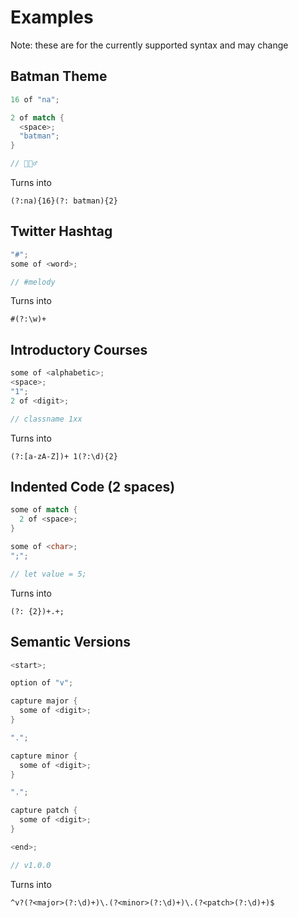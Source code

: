 # Examples

Note: these are for the currently supported syntax and may change

## Batman Theme

```rs
16 of "na";

2 of match {
  <space>;
  "batman";
}

// 🦇🦸‍♂️
```

Turns into

```
(?:na){16}(?: batman){2}
```

## Twitter Hashtag

```rs
"#";
some of <word>;

// #melody
```

Turns into

```
#(?:\w)+
```

## Introductory Courses

```rs
some of <alphabetic>;
<space>;
"1";
2 of <digit>;

// classname 1xx
```

Turns into

```
(?:[a-zA-Z])+ 1(?:\d){2}
```

## Indented Code (2 spaces)

```rs
some of match {
  2 of <space>;
}

some of <char>;
";";

// let value = 5;
```

Turns into

```
(?: {2})+.+;
```

## Semantic Versions

```rs
<start>;

option of "v";

capture major {
  some of <digit>;
}

".";

capture minor {
  some of <digit>;
}

".";

capture patch {
  some of <digit>;
}

<end>;

// v1.0.0
```

Turns into

```
^v?(?<major>(?:\d)+)\.(?<minor>(?:\d)+)\.(?<patch>(?:\d)+)$
```
